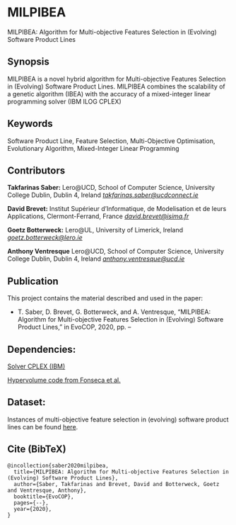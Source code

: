 # MILPIBEA

MILPIBEA: Algorithm for Multi-objective Features Selection in (Evolving) Software Product Lines


## Synopsis

MILPIBEA is a novel hybrid algorithm for Multi-objective Features Selection in (Evolving) Software Product Lines. MILPIBEA combines the scalability of a genetic algorithm (IBEA) with the accuracy of a mixed-integer linear programming solver (IBM ILOG CPLEX)


## Keywords

Software Product Line, Feature Selection, Multi-Objective Optimisation, Evolutionary Algorithm, Mixed-Integer Linear Programming


## Contributors

**Takfarinas Saber:** 
Lero@UCD, School of Computer Science, University College Dublin, Dublin 4, Ireland
*takfarinas.saber@ucdconnect.ie*

**David Brevet:** Institut Supérieur d’Informatique, de Modelisation et de leurs Applications, Clermont-Ferrand, France
*david.brevet@isima.fr*

**Goetz Botterweck:** Lero@UL, University of Limerick, Ireland 
*goetz.botterweck@lero.ie*

**Anthony Ventresque** Lero@UCD, School of Computer Science, University College Dublin, Dublin 4, Ireland
*anthony.ventresque@ucd.ie*


## Publication

This project contains the material described and used in the paper:

* T. Saber, D. Brevet, G. Botterweck, and A. Ventresque, “MILPIBEA: Algorithm for Multi-objective Features Selection in (Evolving) Software Product Lines,” in EvoCOP, 2020, pp. –


## Dependencies:
[Solver CPLEX (IBM)](https://www.ibm.com/analytics/cplex-optimizer)

[Hypervolume code from Fonseca et al.](http://lopez-ibanez.eu/hypervolume)


## Dataset:

Instances of multi-objective feature selection in (evolving) software product lines can be found [here](https://github.com/aventresque/EvolvingFMs).

## Cite (BibTeX)

```
@incollection{saber2020milpibea,
  title={MILPIBEA: Algorithm for Multi-objective Features Selection in (Evolving) Software Product Lines},
  author={Saber, Takfarinas and Brevet, David and Botterweck, Goetz and Ventresque, Anthony},
  booktitle={EvoCOP},
  pages={--},
  year={2020},
}
```

